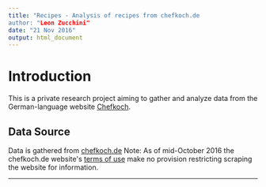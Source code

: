 ```yaml
---
title: "Recipes - Analysis of recipes from chefkoch.de
author: "Leon Zucchini"
date: "21 Nov 2016"
output: html_document
---
```


# Introduction
This is a private research project aiming to gather and analyze data from the German-language website [Chefkoch][chefkoch].

## Data Source
Data is gathered from [chefkoch.de][chefkoch]
Note: As of mid-October 2016 the chefkoch.de website's [terms of use][agb] make no provision restricting scraping the website for information.


---
[chefkoch]: http://www.chefkoch.de
[agb]: http://www.chefkoch.de/terms-of-use.phps